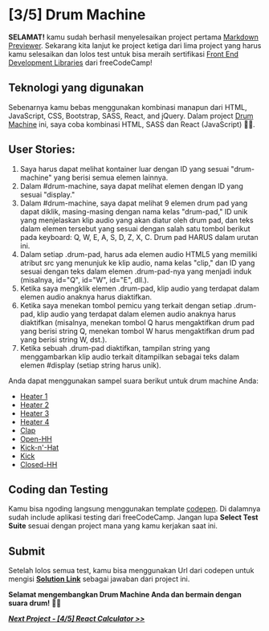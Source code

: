 # [3/5] Drum Machine

**SELAMAT!** kamu sudah berhasil menyelesaikan project pertama [Markdown Previewer](https://github.com/dipintoo/freeCodeCamp_Markdown-Previewer). Sekarang kita lanjut ke project ketiga dari lima project yang harus kamu selesaikan dan lolos test untuk bisa meraih sertifikasi [Front End Development Libraries](https://www.freecodecamp.org/learn/front-end-development-libraries/) dari freeCodeCamp!

## Teknologi yang digunakan

Sebenarnya kamu bebas menggunakan kombinasi manapun dari HTML, JavaScript, CSS, Bootstrap, SASS, React, and jQuery. Dalam project [Drum Machine](https://www.freecodecamp.org/learn/front-end-development-libraries/front-end-development-libraries-projects/build-a-drum-machine) ini, saya coba kombinasi HTML, SASS dan React (JavaScript) 👍🏻.

## User Stories:

1. Saya harus dapat melihat kontainer luar dengan ID yang sesuai "drum-machine" yang berisi semua elemen lainnya.
2. Dalam #drum-machine, saya dapat melihat elemen dengan ID yang sesuai "display."
3. Dalam #drum-machine, saya dapat melihat 9 elemen drum pad yang dapat diklik, masing-masing dengan nama kelas "drum-pad," ID unik yang menjelaskan klip audio yang akan diatur oleh drum pad, dan teks dalam elemen tersebut yang sesuai dengan salah satu tombol berikut pada keyboard: Q, W, E, A, S, D, Z, X, C. Drum pad HARUS dalam urutan ini.
4. Dalam setiap .drum-pad, harus ada elemen audio HTML5 yang memiliki atribut src yang menunjuk ke klip audio, nama kelas "clip," dan ID yang sesuai dengan teks dalam elemen .drum-pad-nya yang menjadi induk (misalnya, id="Q", id="W", id="E", dll.).
5. Ketika saya mengklik elemen .drum-pad, klip audio yang terdapat dalam elemen audio anaknya harus diaktifkan.
6. Ketika saya menekan tombol pemicu yang terkait dengan setiap .drum-pad, klip audio yang terdapat dalam elemen audio anaknya harus diaktifkan (misalnya, menekan tombol Q harus mengaktifkan drum pad yang berisi string Q, menekan tombol W harus mengaktifkan drum pad yang berisi string W, dst.).
7. Ketika sebuah .drum-pad diaktifkan, tampilan string yang menggambarkan klip audio terkait ditampilkan sebagai teks dalam elemen #display (setiap string harus unik).

Anda dapat menggunakan sampel suara berikut untuk drum machine Anda:
- [Heater 1](https://s3.amazonaws.com/freecodecamp/drums/Heater-1.mp3)
- [Heater 2](https://s3.amazonaws.com/freecodecamp/drums/Heater-2.mp3)
- [Heater 3](https://s3.amazonaws.com/freecodecamp/drums/Heater-3.mp3)
- [Heater 4](https://s3.amazonaws.com/freecodecamp/drums/Heater-4_1.mp3)
- [Clap](https://s3.amazonaws.com/freecodecamp/drums/Heater-6.mp3)
- [Open-HH](https://s3.amazonaws.com/freecodecamp/drums/Dsc_Oh.mp3)
- [Kick-n'-Hat](https://s3.amazonaws.com/freecodecamp/drums/Kick_n_Hat.mp3)
- [Kick](https://s3.amazonaws.com/freecodecamp/drums/RP4_KICK_1.mp3)
- [Closed-HH](https://s3.amazonaws.com/freecodecamp/drums/Cev_H2.mp3)

## Coding dan Testing

Kamu bisa ngoding langsung menggunakan template [codepen](https://codepen.io/pen?template=MJjpwO). Di dalamnya sudah include aplikasi testing dari freeCodeCamp. Jangan lupa **Select Test Suite** sesuai dengan project mana yang kamu kerjakan saat ini. 

## Submit

Setelah lolos semua test, kamu bisa menggunakan Url dari codepen untuk mengisi [**Solution Link**](https://www.freecodecamp.org/learn/front-end-development-libraries/front-end-development-libraries-projects/build-a-drum-machine) sebagai jawaban dari project ini.

**Selamat mengembangkan Drum Machine Anda dan bermain dengan suara drum!** 🥁🎶


[***Next Project - [4/5] React Calculator >>***](https://github.com/dipintoo/freeCodeCamp_React-Calculator)
